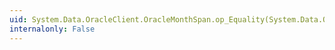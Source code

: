 ```yaml
---
uid: System.Data.OracleClient.OracleMonthSpan.op_Equality(System.Data.OracleClient.OracleMonthSpan,System.Data.OracleClient.OracleMonthSpan)
internalonly: False
---
```

